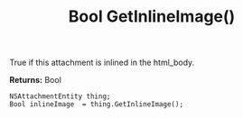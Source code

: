 ﻿---
uid: crmscript_ref_NSAttachmentEntity_GetInlineImage
title: Bool GetInlineImage()
intellisense: NSAttachmentEntity.GetInlineImage
keywords: NSAttachmentEntity, GetInlineImage
so.topic: reference
---

True if this attachment is inlined in the html_body.

**Returns:** Bool


```crmscript
NSAttachmentEntity thing;
Bool inlineImage  = thing.GetInlineImage();
```


